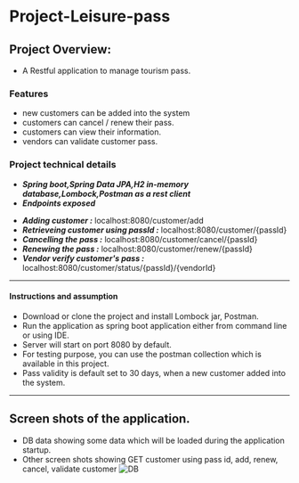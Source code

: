 # Project-Leisure-pass


## Project Overview:
- A Restful application to manage tourism pass.


### Features
- new customers can be added into the system
- customers can cancel / renew their pass.
- customers can view their information.
- vendors can validate customer pass.

### Project technical details
- **_Spring boot,Spring Data JPA,H2 in-memory database,Lombock,Postman as a rest client_**
- ***Endpoints exposed***
+ **_Adding customer :_** localhost:8080/customer/add
+ **_Retrieveing customer using passId :_** localhost:8080/customer/{passId}
+ **_Cancelling the pass :_** localhost:8080/customer/cancel/{passId}
+ **_Renewing the pass :_** localhost:8080/customer/renew/{passId}
+ **_Vendor verify customer's pass :_** localhost:8080/customer/status/{passId}/{vendorId}
-------------------------------------------------------------
#### Instructions and assumption
+ Download or clone the project and install Lombock jar, Postman.
+ Run the application as spring boot application either from command line or using IDE.
+ Server will start on port 8080 by default.
+ For testing purpose, you can use the postman collection which is available in this project.
+ Pass validity is default set to 30 days, when a new customer added into the system.
-------------------------------------------------------------
## Screen shots of the application.
+ DB data showing some data which will be loaded during the application startup.
+ Other screen shots showing GET customer using pass id, add, renew, cancel, validate customer
![DB](https://user-images.githubusercontent.com/14169071/75553225-f598f580-5a05-11ea-96d7-931e6b410b3e.png)


